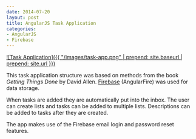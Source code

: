 ```yaml
---
date: 2014-07-20
layout: post
title: AngularJS Task Application
categories:
- AngularJS
- Firebase
---
```


[![Task Application]({{ "/images/task-app.png" | prepend: site.baseurl | prepend: site.url }})](http://taskme.us)

This task application structure was based on methods from the book *Getting Things Done* by David Allen. [Firebase](https://www.firebase.com/) (AngularFire) was used for data storage.

When tasks are added they are automatically put into the inbox. The user can create lists and tasks can be added to multiple lists. Descriptions can be added to tasks after they are created.

The app makes use of the Firebase email login and password reset features.